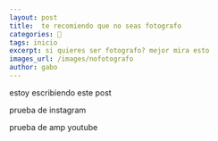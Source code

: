 ```yaml
---
layout: post
title:  te recomiendo que no seas fotografo
categories: 📸
tags: inicio
excerpt: si quieres ser fotografo? mejor mira esto
images_url: /images/nofotografo
author: gabo
---
```


estoy escribiendo este post

prueba de instagram
<amp-instagram
    data-shortcode="BcV3J5fHaVk"
    data-captioned
    width="1600"
    height="900"
    layout="responsive">
</amp-instagram>

prueba de amp youtube

<amp-youtube
    data-videoid="1anGUPtjsMs"
    layout="responsive"
    width="1600" height="900">
</amp-youtube>